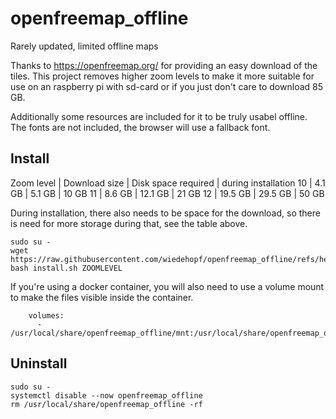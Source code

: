 # openfreemap_offline
Rarely updated, limited offline maps

Thanks to https://openfreemap.org/ for providing an easy download of the tiles.
This project removes higher zoom levels to make it more suitable for use on an raspberry pi with
sd-card or if you just don't care to download 85 GB.

Additionally some resources are included for it to be truly usabel offline.
The fonts are not included, the browser will use a fallback font.


## Install

Zoom level | Download size | Disk space required | during installation
10 | 4.1 GB | 5.1 GB | 10 GB
11 | 8.6 GB | 12.1 GB | 21 GB
12 | 19.5 GB | 29.5 GB | 50 GB

During installation, there also needs to be space for the download, so there is need for more
storage during that, see the table above.

```
sudo su -
wget https://raw.githubusercontent.com/wiedehopf/openfreemap_offline/refs/heads/master/install.sh
bash install.sh ZOOMLEVEL
```

If you're using a docker container, you will also need to use a volume mount to make the files
visible inside the container.

```
    volumes:
      - /usr/local/share/openfreemap_offline/mnt:/usr/local/share/openfreemap_offline/mnt
```


## Uninstall

```
sudo su -
systemctl disable --now openfreemap_offline
rm /usr/local/share/openfreemap_offline -rf
```
